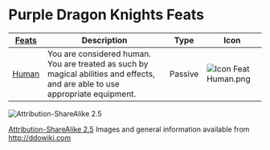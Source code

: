 # Purple Dragon Knights Feats

|[ ][existingFeat] [Feats][result] | Description | Type | Icon |
|-----|-----|-----|-----|
|[Human](http://ddowiki.com/page/Human) | You are considered human. You are treated as such by magical abilities and effects, and are able to use appropriate equipment. | Passive | ![Icon Feat Human.png](http://ddowiki.com/images/Icon_Feat_Human.png)


[existingFeat]: - "c:verify-rows=#feat:verifyRacialFeats()"
[_matchStrategy_]: - "c:matchStrategy=KeyMatch"
[result]: - "?=#feat"
[halfling_agility]: http://ddowiki.com/page/Halfling_Agility_(feat)
[elf_feat]: http://www.ddowiki.com/edit/Elf_(feat)?redlink=1 "Elf (feat) (page does not exist)"
[elf_race]: http://www.ddowiki.com/page/Elf "Elf"
[sunelf_race]: http://www.ddowiki.com/page/Sun_Elf_(Morninglord) "Sun Elf (Morninglord)"
![Attribution-ShareAlike 2.5](/images/somerights20.png)

[Attribution-ShareAlike 2.5](https://creativecommons.org/licenses/by-sa/2.5/) Images and general information available from http://ddowiki.com



